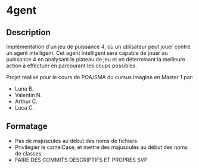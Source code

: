 # 4gent

## Description

Implémentation d'un jeu de puissance 4, où un utilisateur peut jouer contre un agent intelligent. Cet agent intelligent sera capable de jouer au puissance 4 en analysant le plateau de jeu et en déterminant la meilleure action à effectuer en parcourant les coups possibles.

Projet réalisé pour le cours de POA/SMA du cursus Imagine en Master 1 par:
- Luna B.
- Valentin N.
- Arthur C.
- Luca C.

## Formatage

- Pas de majuscules au début des noms de fichiers.
- Privilégier le camelCase, et mettre des majuscules au début des noms de classes.
- FAIRE DES COMMITS DESCRIPTIFS ET PROPRES SVP.

